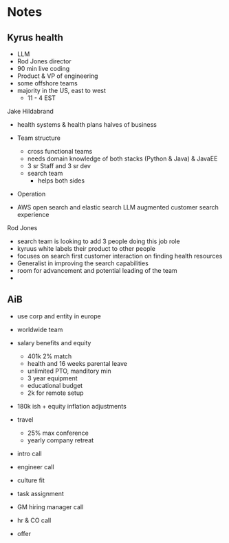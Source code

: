 # Notes

## Kyrus health

- LLM
- Rod Jones director
- 90 min live coding
- Product & VP of engineering
- some offshore teams
- majority in the US, east to west
  - 11 - 4 EST


Jake Hildabrand
- health systems & health plans halves of business
- Team structure
  - cross functional teams
  - needs domain knowledge of both stacks (Python & Java) & JavaEE
  - 3 sr Staff and 3 sr dev
  - search team
    - helps both sides
- Operation

- AWS open search and elastic search LLM augmented customer search experience

Rod Jones
- search team is looking to add 3 people doing this job role
- kyruus white labels their product to other people
- focuses on search first customer interaction on finding health resources
- Generalist in improving the search capabilities
- room for advancement and potential leading of the team
- 

## AiB

- use corp and entity in europe
- worldwide team
- salary benefits and equity
  - 401k 2% match
  - health and 16 weeks parental leave
  - unlimited PTO, manditory min
  - 3 year equipment
  - educational budget
  - 2k for remote setup
- 180k ish + equity inflation adjustments
- travel
  - 25% max conference
  - yearly company retreat

- intro call
- engineer call
- culture fit
- task assignment
- GM hiring manager call
- hr & CO call
- offer

